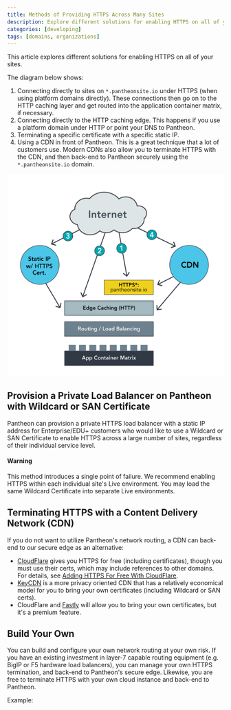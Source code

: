 ```yaml
---
title: Methods of Providing HTTPS Across Many Sites
description: Explore different solutions for enabling HTTPS on all of your sites.
categories: [developing]
tags: [domains, organizations]
---
```


This article explores different solutions for enabling HTTPS on all of your sites.

The diagram below shows:  

1. Connecting directly to sites on `*.pantheonsite.io` under HTTPS (when using platform domains directly). These connections then go on to the HTTP caching layer and get routed into the application container matrix, if necessary.
2. Connecting directly to the HTTP caching edge. This happens if you use a platform domain under HTTP or point your DNS to Pantheon.
3. Terminating a specific certificate with a specific static IP.
4. Using a CDN in front of Pantheon. This is a great technique that a lot of customers use. Modern CDNs also allow you to terminate HTTPS with the CDN, and then back-end to Pantheon securely using the `*.pantheonsite.io` domain.

![HTTPS diagram](/source/docs/assets/images/HTTPS_diagram.png)

## Provision a Private Load Balancer on Pantheon with Wildcard or SAN Certificate
Pantheon can provision a private HTTPS load balancer with a static IP address for Enterprise/EDU+ customers who would like to use a Wildcard or SAN Certificate to enable HTTPS across a large number of sites, regardless of their individual service level.

<div class="alert alert-danger">
<h4>Warning</h4>
This method introduces a single point of failure. We recommend enabling HTTPS within each individual site's Live environment. You may load the same Wildcard Certificate into separate Live environments.
</div>

## Terminating HTTPS with a Content Delivery Network (CDN)
If you do not want to utilize Pantheon's network routing, a CDN can back-end to our secure edge as an alternative:

- [CloudFlare](https://www.cloudflare.com/) gives you HTTPS for free (including certificates), though you must use their certs, which may include references to other domains. For details, see [Adding HTTPS For Free With CloudFlare](/docs/guides/cloudflare-enable-https/).
- [KeyCDN](https://www.keycdn.com/) is a more privacy oriented CDN that has a relatively economical model for you to bring your own certificates (including Wildcard or SAN certs).
- CloudFlare and [Fastly](https://fastly.com/) will allow you to bring your own certificates, but it's a premium feature.

## Build Your Own
You can build and configure your own network routing at your own risk. If you have an existing investment in layer-7 capable routing equipment (e.g. BigIP or F5 hardware load balancers), you can manage your own HTTPS termination, and back-end to Pantheon's secure edge. Likewise, you are free to terminate HTTPS with your own cloud instance and back-end to Pantheon.

Example:

<script src="https://gist.github.com/caktux/00a2161b5d849335e644.js"></script>
